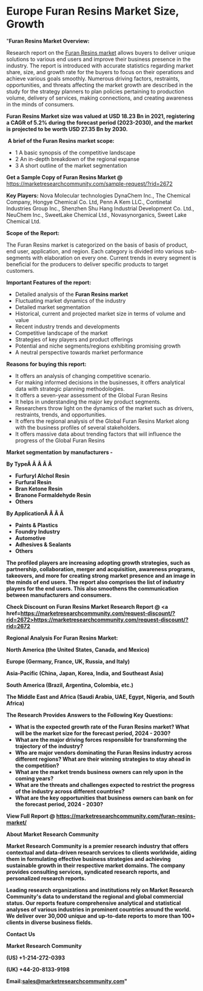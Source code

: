 # Europe Furan Resins Market Size, Growth
"<strong>Furan Resins Market Overview:</strong>

Research report on the <a href=https://marketresearchcommunity.com/furan-resins-market/>Furan Resins market</a> allows buyers to deliver unique solutions to various end users and improve their business presence in the industry. The report is introduced with accurate statistics regarding market share, size, and growth rate for the buyers to focus on their operations and achieve various goals smoothly. Numerous driving factors, restraints, opportunities, and threats affecting the market growth are described in the study for the strategy planners to plan policies pertaining to production volume, delivery of services, making connections, and creating awareness in the minds of consumers.

<strong>Furan Resins Market size was valued at USD 18.23 Bn in 2021, registering a CAGR of 5.2% during the forecast period (2023-2030), and the market is projected to be worth USD 27.35 Bn by 2030.</strong>

 <Strong>A brief of the Furan Resins market scope:</Strong>
<ul>
 <li>1  A basic synopsis of the competitive landscape</li>
 <li>2  An in-depth breakdown of the regional expanse</li>
 <li>3  A short outline of the market segmentation</li>
</ul>
<strong>Get a Sample Copy of Furan Resins Market @ </b></strong><a href=https://marketresearchcommunity.com/sample-request/?rid=2672><u>https://marketresearchcommunity.com/sample-request/?rid=2672</u></a>

<strong>Key Players:</strong> 
Nova Molecular technologies DynaChem Inc., The Chemical Company, Hongye Chemical Co. Ltd, Penn A Kem LLC., Continetal Industries Group Inc., Shenzhen Shu Hang Industrial Development Co. Ltd., NeuChem Inc., SweetLake Chemical Ltd., Novasynorganics, Sweet Lake Chemical Ltd.

<strong>Scope of the Report:</strong>

The Furan Resins market is categorized on the basis of basis of product, end user, application, and region. Each category is divided into various sub-segments with elaboration on every one. Current trends in every segment is beneficial for the producers to deliver specific products to target customers.

<strong><b>Important Features of the report:</b></strong>
<ul>
  <li>Detailed analysis of the <strong><b>Furan Resins </b></strong><strong><b>market</b></strong></li>
  <li>Fluctuating market dynamics of the industry</li>
  <li>Detailed market segmentation</li>
  <li>Historical, current and projected market size in terms of volume and value</li>
  <li>Recent industry trends and developments</li>
  <li>Competitive landscape of the market</li>
  <li>Strategies of key players and product offerings</li>
  <li>Potential and niche segments/regions exhibiting promising growth</li>
  <li>A neutral perspective towards market performance</li>
</ul>
<strong><b>Reasons for buying this report:</b></strong>
<ul>
  <li>It offers an analysis of changing competitive scenario.</li>
  <li>For making informed decisions in the businesses, it offers analytical data with strategic planning methodologies.</li>
  <li>It offers a seven-year assessment of the Global Furan Resins</li>
  <li>It helps in understanding the major key product segments.</li>
  <li>Researchers throw light on the dynamics of the market such as drivers, restraints, trends, and opportunities.</li>
  <li>It offers the regional analysis of the Global Furan Resins Market along with the business profiles of several stakeholders.</li>
  <li>It offers massive data about trending factors that will influence the progress of the Global Furan Resins</li>
</ul>

<strong>Market segmentation by manufacturers -</strong>


<strong><strong>By TypeÂ Â Â Â Â  </strong></h4>
<ul>
 	<li>Furfuryl Alchol Resin</li>
 	<li>Furfural Resin</li>
 	<li>Bran Ketone Resin</li>
 	<li>Branone Formaldehyde Resin</li>
 	<li>Others</li>
</ul>
<strong><strong>By ApplicationÂ Â Â Â  </strong></h4>
<ul>
 	<li>Paints &amp; Plastics</li>
 	<li>Foundry Industry</li>
 	<li>Automotive</li>
 	<li>Adhesives &amp; Sealants</li>
 	<li>Others</li>
</ul>

The profiled players are increasing adopting growth strategies, such as partnership, collaboration, merger and acquisition, awareness programs, takeovers, and more for creating strong market presence and an image in the minds of end users. The report also comprises the list of industry players for the end users. This also smoothens the communication between manufacturers and consumers.

<strong><b>Check Discount on Furan Resins Market Research Report @ </b></strong><a href=https://marketresearchcommunity.com/request-discount/?rid=2672><u>https://marketresearchcommunity.com/request-discount/?rid=2672</u></a>

<strong>Regional Analysis For Furan Resins Market:</strong>

<strong>North America</strong> (the United States, Canada, and Mexico)

<strong>Europe</strong> (Germany, France, UK, Russia, and Italy)

<strong>Asia-Pacific</strong> (China, Japan, Korea, India, and Southeast Asia)

<strong>South America</strong> (Brazil, Argentina, Colombia, etc.)

<strong>The Middle East and Africa</strong> (Saudi Arabia, UAE, Egypt, Nigeria, and South Africa)

<strong>The Research Provides Answers to the Following Key Questions:</strong>
<ul>
 	<li>What is the expected growth rate of the Furan Resins market? What will be the market size for the forecast period, 2024 - 2030?</li>
 	<li>What are the major driving forces responsible for transforming the trajectory of the industry?</li>
 	<li>Who are major vendors dominating the Furan Resins industry across different regions? What are their winning strategies to stay ahead in the competition?</li>
 	<li>What are the market trends business owners can rely upon in the coming years?</li>
 	<li>What are the threats and challenges expected to restrict the progress of the industry across different countries?</li>
 	<li>What are the key opportunities that business owners can bank on for the forecast period, 2024 - 2030?</li>
</ul>

<strong>View Full Report @</strong> <a href=https://marketresearchcommunity.com/furan-resins-market/>https://marketresearchcommunity.com/furan-resins-market/</a>

<strong>About Market Research Community</strong>

Market Research Community is a premier research industry that offers contextual and data-driven research services to clients worldwide, aiding them in formulating effective business strategies and achieving sustainable growth in their respective market domains. The company provides consulting services, syndicated research reports, and personalized research reports.

Leading research organizations and institutions rely on Market Research Community's data to understand the regional and global commercial status. Our reports feature comprehensive analytical and statistical analyses of various industries in prominent countries around the world. We deliver over 30,000 unique and up-to-date reports to more than 100+ clients in diverse business fields.

<strong>Contact Us</strong>

<strong>Market Research Community</strong>

(US) +1-214-272-0393

(UK) +44-20-8133-9198

<strong>Email:</strong>sales@marketresearchcommunity.com"
